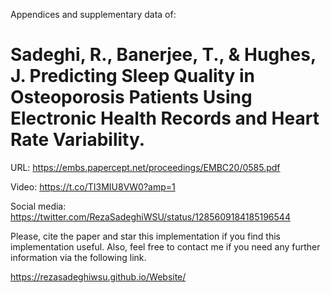 Appendices and supplementary data of:

# Sadeghi, R., Banerjee, T., & Hughes, J. Predicting Sleep Quality in Osteoporosis Patients Using Electronic Health Records and Heart Rate Variability.

URL: 
https://embs.papercept.net/proceedings/EMBC20/0585.pdf

Video:
https://t.co/TI3MIU8VW0?amp=1

Social media:
https://twitter.com/RezaSadeghiWSU/status/1285609184185196544

Please, cite the paper and star this implementation if you find this implementation useful. Also, feel free to contact me if you need any further information via the following link.

https://rezasadeghiwsu.github.io/Website/
